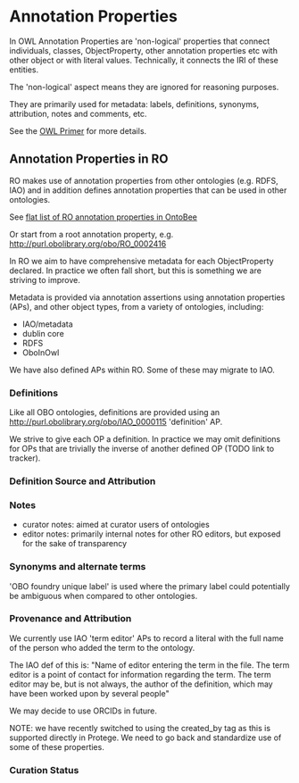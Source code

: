 # Annotation Properties

In OWL Annotation Properties are 'non-logical' properties that connect individuals, classes, ObjectProperty, other annotation properties etc with other object or with literal values. Technically, it connects the IRI of these entities.

The 'non-logical' aspect means they are ignored for reasoning purposes.

They are primarily used for metadata: labels, definitions, synonyms, attribution, notes and comments, etc.

See the [OWL Primer](http://www.w3.org/TR/owl2-primer/#Modeling_Knowledge:_Basic_Notions) for more details.

## Annotation Properties in RO

RO makes use of annotation properties from other ontologies (e.g. RDFS, IAO) and in addition defines annotation properties that can be used in other ontologies.

See [flat list of RO annotation properties in OntoBee](http://www.ontobee.org/browser/term.php?o=RO&iri=http://www.w3.org/2002/07/owl%23AnnotationProperty&graph=http://purl.obolibrary.org/obo/merged/RO)

Or start from a root annotation property, e.g. http://purl.obolibrary.org/obo/RO_0002416

In RO we aim to have comprehensive metadata for each ObjectProperty
declared. In practice we often fall short, but this is something we
are striving to improve.

Metadata is provided via annotation assertions using annotation
properties (APs), and other object types, from a variety of ontologies, including:

  * IAO/metadata
  * dublin core
  * RDFS
  * OboInOwl

We have also defined APs within RO. Some of these may migrate to IAO.

### Definitions ###

Like all OBO ontologies, definitions are provided using an
http://purl.obolibrary.org/obo/IAO_0000115 'definition' AP.

We strive to give each OP a definition. In practice we may omit
definitions for OPs that are trivially the inverse of another defined
OP (TODO link to tracker).

### Definition Source and Attribution ###

### Notes ###

  * curator notes: aimed at curator users of ontologies
  * editor notes: primarily internal notes for other RO editors, but exposed for the sake of transparency

### Synonyms and alternate terms ###

'OBO foundry unique label' is used where the primary label could potentially be ambiguous when compared to other ontologies.

### Provenance and Attribution ###

We currently use IAO 'term editor' APs to record a literal with the
full name of the person who added the term to the ontology.

The IAO def of this is:
"Name of editor entering the term in the file. The term editor is a point of contact for information regarding the term. The term editor may be, but is not always, the author of the definition, which may have been worked upon by several people"

We may decide to use ORCIDs in future.

NOTE: we have recently switched to using the created_by tag as this is
supported directly in Protege. We need to go back and standardize use
of some of these properties.

### Curation Status ###
